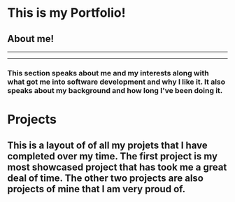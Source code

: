 # **This is my Portfolio!**

## About me!
---
---
### This section speaks about me and my interests along with what got me into software development and why I like it. It also speaks about my background and how long I've been doing it. 
# Projects
## This is a layout of of all my projets that I have completed over my time. The first project is my most showcased project that has took me a great deal of time. The other two projects are also projects of mine that I am very proud of. 
